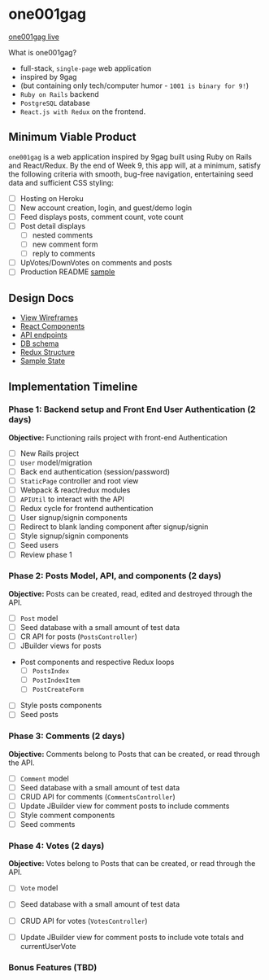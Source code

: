 # one001gag

[one001gag live][heroku]

[heroku]: http://one001gag.herokuapp.com/

What is one001gag?
 - full-stack, `single-page` web application
 - inspired by 9gag
 - (but containing only tech/computer humor - `1001 is binary for 9!`)
 - `Ruby on Rails` backend
 - `PostgreSQL` database
 - `React.js with Redux` on the frontend.  


## Minimum Viable Product

`one001gag` is a web application inspired by 9gag built using Ruby on Rails and React/Redux.  By the end of Week 9, this app will, at a minimum, satisfy the following criteria with smooth, bug-free navigation, entertaining seed data and sufficient CSS styling:

- [ ] Hosting on Heroku
- [ ] New account creation, login, and guest/demo login
- [ ] Feed displays posts, comment count, vote count
- [ ] Post detail displays
  - [ ] nested comments
  - [ ] new comment form
  - [ ] reply to comments
- [ ] UpVotes/DownVotes on comments and posts
- [ ] Production README [sample](docs/production_readme.md)

## Design Docs
* [View Wireframes][wireframes]
* [React Components][components]
* [API endpoints][api-endpoints]
* [DB schema][schema]
* [Redux Structure][redux-structure]
* [Sample State][sample-state]

[wireframes]: docs/wireframes.md
[components]: docs/components.md
[redux-structure]: docs/redux-structure.md
[sample-state]: docs/sample-state.md
[api-endpoints]: docs/api-endpoints.md
[schema]: docs/schema.md
[redux-structure]: docs/redux-structure.md
[sample-state]: docs/sample-state.md

## Implementation Timeline

### Phase 1: Backend setup and Front End User Authentication (2 days)

**Objective:** Functioning rails project with front-end Authentication

- [ ] New Rails project
- [ ] `User` model/migration
- [ ] Back end authentication (session/password)
- [ ] `StaticPage` controller and root view
- [ ] Webpack & react/redux modules
- [ ] `APIUtil` to interact with the API
- [ ] Redux cycle for frontend authentication
- [ ] User signup/signin components
- [ ] Redirect to blank landing component after signup/signin
- [ ] Style signup/signin components
- [ ] Seed users
- [ ] Review phase 1

### Phase 2: Posts Model, API, and components (2 days)

**Objective:** Posts can be created, read, edited and destroyed through
the API.

- [ ] `Post` model
- [ ] Seed database with a small amount of test data
- [ ] CR API for posts (`PostsController`)
- [ ] JBuilder views for posts
- Post components and respective Redux loops
  - [ ] `PostsIndex`
  - [ ] `PostIndexItem`
  - [ ] `PostCreateForm`
- [ ] Style posts components
- [ ] Seed posts

### Phase 3: Comments (2 days)

**Objective:** Comments belong to Posts that can be created, or read through the API.

- [ ] `Comment` model
- [ ] Seed database with a small amount of test data
- [ ] CRUD API for comments (`CommentsController`)
- [ ] Update JBuilder view for comment posts to include comments
- [ ] Style comment components
- [ ] Seed comments

### Phase 4: Votes (2 days)

**Objective:** Votes belong to Posts that can be created, or read through the API.

- [ ] `Vote` model
- [ ] Seed database with a small amount of test data
- [ ] CRUD API for votes (`VotesController`)
- [ ] Update JBuilder view for comment posts to include vote totals and currentUserVote



### Bonus Features (TBD)
